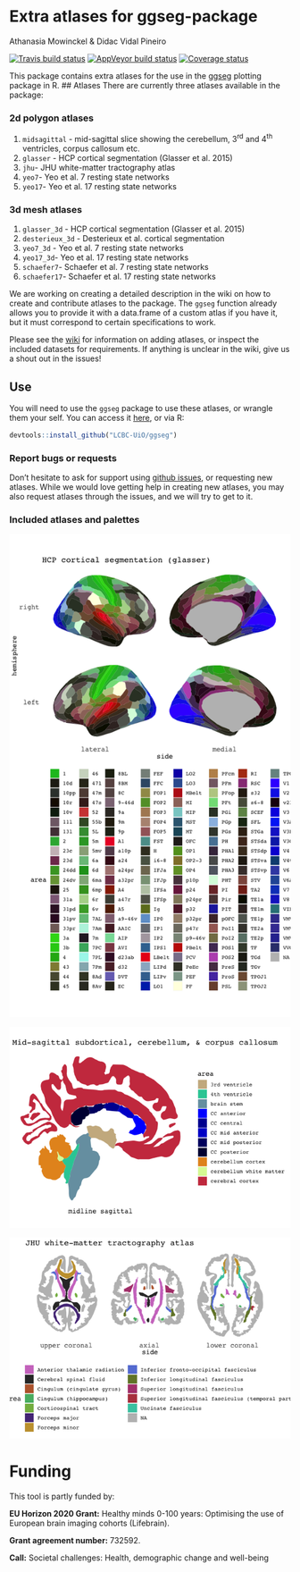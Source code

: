 Extra atlases for ggseg-package
================
Athanasia Mowinckel & Didac Vidal Pineiro

[![Travis build
status](https://travis-ci.com/LCBC-UiO/ggsegExtra?branch=master)](https://travis-ci.com/LCBC-UiO/ggsegExtra)
[![AppVeyor build
status](https://ci.appveyor.com/api/projects/status/github/LCBC-UiO/ggsegExtra?branch=master&svg=true)](https://ci.appveyor.com/project/LCBC-UiO/ggsegExtra)
[![Coverage
status](https://codecov.io/gh/LCBC-UiO/ggsegExtra/branch/master/graph/badge.svg)](https://codecov.io/github/LCBC-UiO/ggsegExtra?branch=master)

This package contains extra atlases for the use in the [ggseg]()
plotting package in R. \#\# Atlases There are currently three atlases
available in the package:

### 2d polygon atlases

1.  `midsagittal` - mid-sagittal slice showing the cerebellum,
    3<sup>rd</sup> and 4<sup>th</sup> ventricles, corpus callosum etc.
2.  `glasser` - HCP cortical segmentation (Glasser et al. 2015)  
3.  `jhu`- JHU white-matter tractography atlas  
4.  `yeo7`- Yeo et al. 7 resting state networks
5.  `yeo17`- Yeo et al. 17 resting state networks

### 3d mesh atlases

1.  `glasser_3d` - HCP cortical segmentation (Glasser et al. 2015)  
2.  `desterieux_3d` - Desterieux et al. cortical segmentation
3.  `yeo7_3d` - Yeo et al. 7 resting state networks
4.  `yeo17_3d`- Yeo et al. 17 resting state networks
5.  `schaefer7`- Schaefer et al. 7 resting state networks
6.  `schaefer17`- Schaefer et al. 17 resting state networks

We are working on creating a detailed description in the wiki on how to
create and contribute atlases to the package. The `ggseg` function
already allows you to provide it with a data.frame of a custom atlas if
you have it, but it must correspond to certain specifications to work.

Please see the
[wiki](https://github.com/LCBC-UiO/ggseg/wiki/Creating-and-contributing-atlases)
for information on adding atlases, or inspect the included datasets for
requirements. If anything is unclear in the wiki, give us a shout out in
the issues\!

## Use

You will need to use the `ggseg` package to use these atlases, or
wrangle them your self. You can access it
[here](https://lcbc-uio.github.io/ggseg/ggseg.html), or via R:

``` r
devtools::install_github("LCBC-UiO/ggseg")
```

### Report bugs or requests

Don’t hesitate to ask for support using [github
issues](https://github.com/LCBC-UiO/ggseg/issues), or requesting new
atlases. While we would love getting help in creating new atlases, you
may also request atlases through the issues, and we will try to get to
it.

### Included atlases and palettes

![](README_files/figure-gfm/glasser-1.png)<!-- -->

![](README_files/figure-gfm/midsagittal-1.png)<!-- -->

![](README_files/figure-gfm/jhu-1.png)<!-- -->

# Funding

This tool is partly funded by:

**EU Horizon 2020 Grant:** Healthy minds 0-100 years: Optimising the use
of European brain imaging cohorts (Lifebrain).

**Grant agreement number:** 732592.

**Call:** Societal challenges: Health, demographic change and well-being
